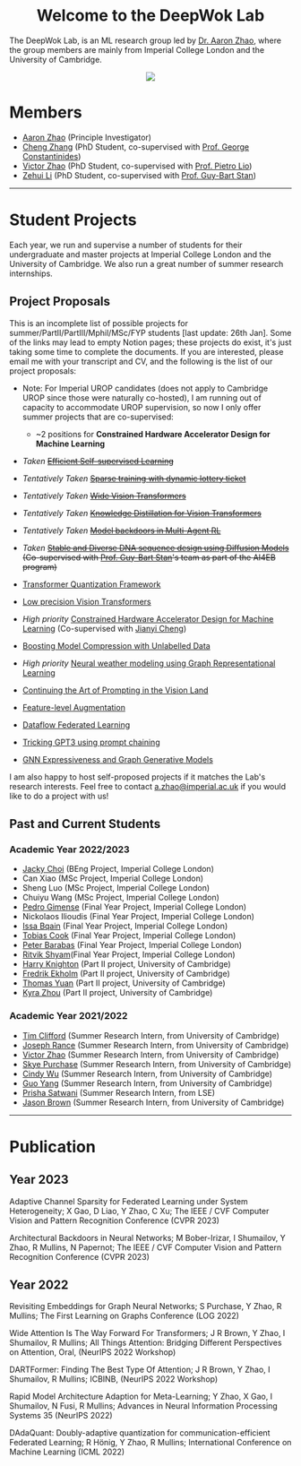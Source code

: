 <center> <h1>Welcome to the DeepWok Lab</h1> </center>

The DeepWok Lab, is an ML research group led by [Dr. Aaron Zhao](https://aaronzhao.me/), where the group members are mainly from Imperial College London and the University of Cambridge.

<center>
<img src="{{site.baseurl}}/deepwok2.png">
</center>



# Members

* [Aaron Zhao](https://aaronzhao.me/)  (Principle Investigator)
* [Cheng Zhang](https://www.linkedin.com/in/cheng-zhang-2aa1061a1/?originalSubdomain=cn) (PhD Student, co-supervised with [Prof. George Constantinides](https://cas.ee.ic.ac.uk/people/gac1/))
* [Victor Zhao](https://victorzxy.github.io/) (PhD Student, co-supervised with [Prof. Pietro Lio](https://www.cl.cam.ac.uk/~pl219/))
* [Zehui Li](https://healthtechweb.com/) (PhD Student, co-supervised with [Prof. Guy-Bart Stan](https://gstan.bg-research.cc.ic.ac.uk/welcome.html#Group_members))

---
# Student Projects

Each year, we run and supervise a number of students for their undergraduate and master projects at Imperial College London and the University of Cambridge. We also run a great number of summer research internships.

## Project Proposals

This is an incomplete list of possible projects for summer/PartII/PartIII/Mphil/MSc/FYP students [last update: 26th Jan].
Some of the links may lead to empty Notion pages; these projects do exist, it's just taking some time to complete the documents.
If you are interested, please email me with your transcript and CV, and the following is the list of our project proposals:

* Note: For Imperial UROP candidates (does not apply to Cambridge UROP since those were naturally co-hosted), I am running out of capacity to accommodate UROP supervision, so now I only offer summer projects that are co-supervised:
	- ~2 positions for **Constrained Hardware Accelerator Design for Machine Learning**


* *Taken* ~~[Efficient Self-supervised Learning](https://pie-ear-389.notion.site/Efficient-Self-supervised-Learning-77ee286a7d264a74972ab31e7ccef116)~~
* *Tentatively Taken* ~~[Sparse training with dynamic lottery ticket](https://pie-ear-389.notion.site/Sparse-training-with-dynamic-lottery-ticket-0a5139b599bc42269e406be205ac76b6)~~
* *Tentatively Taken* ~~[Wide Vision Transformers](https://pie-ear-389.notion.site/Wide-Vision-Transformers-477d606ba68a4097856cdcd59f0e4391)~~
* *Tentatively Taken* ~~[Knowledge Distillation for Vision Transformers](https://pie-ear-389.notion.site/Knowledge-Distillation-for-Vision-Transformers-eb3d0d5a072144ec9538112a25ad31b3)~~
* *Tentatively Taken* ~~[Model backdoors in Multi-Agent RL](https://pie-ear-389.notion.site/Model-backdoors-in-Multi-Agent-RL-20eb3e95b4d2476a83703565689a6d13)~~
* *Taken* ~~[Stable and Diverse DNA sequence design using Diffusion Models](https://www.notion.so/Stable-and-Diverse-DNA-sequence-design-using-Diffusion-Models-49717add86354b238678647da942b6af) (Co-supervised with [Prof. Guy-Bart Stan](https://www.imperial.ac.uk/people/g.stan)'s team as part of the AI4EB program)~~
* [Transformer Quantization Framework](https://www.notion.so/Transformer-Quantization-Framework-cb3530272681413fa403d07064b03c32)
* [Low precision Vision Transformers](https://pie-ear-389.notion.site/Low-precision-Vision-Transformers-f8257f92d3ea4d549e2a5fbdf497f4f4)
* *High priority* [Constrained Hardware Accelerator Design for Machine Learning](https://jianyisphd.notion.site/Constrained-Hardware-Accelerator-Design-for-Machine-Learning-5d9b64ec031d4368bb5fef24abb14630) (Co-supervised with [Jianyi Cheng](https://jianyicheng.github.io/))
* [Boosting Model Compression with Unlabelled Data](https://pie-ear-389.notion.site/Model-Compression-with-unlabelled-data-64a44c8225c34022a36f829e871f96af)
* *High priority* [Neural weather modeling using Graph Representational Learning](https://pie-ear-389.notion.site/Neural-weather-modeling-using-Graph-Representational-Learning-79ff11d0fe664b77818920ecbf967d15)
* [Continuing the Art of Prompting in the Vision Land](https://pie-ear-389.notion.site/Continuing-the-Art-of-Prompting-in-the-Vision-Land-74186f9ece5c48e1939affe78bbf1b14)
* [Feature-level Augmentation](https://www.notion.so/Feature-level-Augmentation-8609e4d1cd7149f496121ab498eb4a86)
* [Dataflow Federated Learning](https://pie-ear-389.notion.site/Dataflow-learning-for-distributed-systems-d5933bf9f27245958de6967d33a410d3)
* [Tricking GPT3 using prompt chaining](https://pie-ear-389.notion.site/Tricking-GPT3-using-chaining-1de895a0d5ce4e07882b9faf0a2e183b)
* [GNN Expressiveness and Graph Generative Models](https://walnut-seeker-d3e.notion.site/GNN-Expressiveness-and-Graph-Generative-Models-e4d0f801c78b4f48a3be9693d01b02cb)


I am also happy to host self-proposed projects if it matches the Lab's research interests. Feel free to contact a.zhao@imperial.ac.uk if you would like to do a project with us!

## Past and Current Students

### Academic Year 2022/2023

* [Jacky Choi](https://www.linkedin.com/in/jacky-choi-12a23b228/?originalSubdomain=ch) (BEng Project, Imperial College London)
* Can Xiao (MSc Project, Imperial College London)
* Sheng Luo (MSc Project, Imperial College London)
* Chuiyu Wang (MSc Project, Imperial College London)
* [Pedro Gimense](https://www.pedrogimenes.co.uk/) (Final Year Project, Imperial College London)
* Nickolaos Ilioudis (Final Year Project, Imperial College London)
* [Issa Bqain](https://issabqain.com/) (Final Year Project, Imperial College London)
* [Tobias Cook](https://www.linkedin.com/in/tobias-cook-542b10250/) (Final Year Project, Imperial College London)
* [Peter Barabas](https://www.linkedin.com/in/peter-barabas-195395230/?trk=people-guest_people_search-card&originalSubdomain=uk) (Final Year Project, Imperial College London)
* [Ritvik Shyam](https://ritvikshyam19.wixsite.com/ritvik-shyam)(Final Year Project, Imperial College London)
* [Harry Knighton](https://www.linkedin.com/in/harry-knighton-971452223/?originalSubdomain=uk) (Part II project, University of Cambridge)
* [Fredrik Ekholm](https://www.linkedin.com/in/fredrik-ekholm-503711146/?originalSubdomain=se) (Part II project, University of Cambridge)
* [Thomas Yuan](https://hk.linkedin.com/in/thomasyuan1) (Part II project, University of Cambridge)
* [Kyra Zhou](https://uk.linkedin.com/in/kyra-zhou) (Part II project, University of Cambridge)

### Academic Year 2021/2022

* [Tim Clifford](https://tim.clifford.lol/) (Summer Research Intern, from University of Cambridge)
* [Joseph Rance](https://www.cst.cam.ac.uk/people/jr879) (Summer Research Intern, from University of Cambridge)
* [Victor Zhao](https://victorzxy.github.io/) (Summer Research Intern, from University of Cambridge)
* [Skye Purchase](https://www.cst.cam.ac.uk/people/atp45) (Summer Research Intern, from University of Cambridge)
* [Cindy Wu](<https://www.linkedin.com/in/cindywux/>) (Summer Research Intern, from University of Cambridge)
* [Guo Yang](https://uk.linkedin.com/in/guo-yang-1b492a21b) (Summer Research Intern, from University of Cambridge)
* [Prisha Satwani](https://uk.linkedin.com/in/prishasatwani) (Summer Research Intern, from LSE)
* [Jason Brown](https://gitlab.com/jrbrown) (Summer Research Intern, from University of Cambridge)

---

# Publication

## Year 2023

Adaptive Channel Sparsity for Federated Learning under System Heterogeneity;
X Gao, D Liao, Y Zhao, C Xu; The IEEE / CVF Computer Vision and Pattern Recognition Conference (CVPR 2023)

Architectural Backdoors in Neural Networks;
M Bober-Irizar, I Shumailov, Y Zhao, R Mullins, N Papernot; The IEEE / CVF Computer Vision and Pattern Recognition Conference (CVPR 2023)


## Year 2022

Revisiting Embeddings for Graph Neural Networks;
S Purchase, Y Zhao, R Mullins; The First Learning on Graphs Conference (LOG 2022)

Wide Attention Is The Way Forward For Transformers;
J R Brown, Y Zhao, I Shumailov, R Mullins;
All Things Attention: Bridging Different Perspectives on Attention, Oral, (NeurIPS 2022 Workshop)

DARTFormer: Finding The Best Type Of Attention;
J R Brown, Y Zhao, I Shumailov, R Mullins;
ICBINB,  (NeurIPS 2022 Workshop)

Rapid Model Architecture Adaption for Meta-Learning;
Y Zhao, X Gao, I Shumailov, N Fusi, R Mullins;
Advances in Neural Information Processing Systems 35 (NeurIPS 2022)

DAdaQuant: Doubly-adaptive quantization for communication-efficient Federated Learning;
R Hönig, Y Zhao, R Mullins;
International Conference on Machine Learning (ICML 2022)
